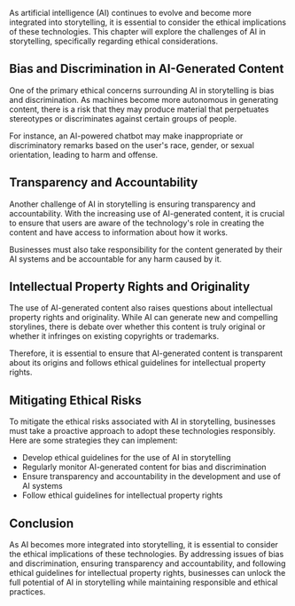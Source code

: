 
As artificial intelligence (AI) continues to evolve and become more integrated into storytelling, it is essential to consider the ethical implications of these technologies. This chapter will explore the challenges of AI in storytelling, specifically regarding ethical considerations.

Bias and Discrimination in AI-Generated Content
-----------------------------------------------

One of the primary ethical concerns surrounding AI in storytelling is bias and discrimination. As machines become more autonomous in generating content, there is a risk that they may produce material that perpetuates stereotypes or discriminates against certain groups of people.

For instance, an AI-powered chatbot may make inappropriate or discriminatory remarks based on the user's race, gender, or sexual orientation, leading to harm and offense.

Transparency and Accountability
-------------------------------

Another challenge of AI in storytelling is ensuring transparency and accountability. With the increasing use of AI-generated content, it is crucial to ensure that users are aware of the technology's role in creating the content and have access to information about how it works.

Businesses must also take responsibility for the content generated by their AI systems and be accountable for any harm caused by it.

Intellectual Property Rights and Originality
--------------------------------------------

The use of AI-generated content also raises questions about intellectual property rights and originality. While AI can generate new and compelling storylines, there is debate over whether this content is truly original or whether it infringes on existing copyrights or trademarks.

Therefore, it is essential to ensure that AI-generated content is transparent about its origins and follows ethical guidelines for intellectual property rights.

Mitigating Ethical Risks
------------------------

To mitigate the ethical risks associated with AI in storytelling, businesses must take a proactive approach to adopt these technologies responsibly. Here are some strategies they can implement:

* Develop ethical guidelines for the use of AI in storytelling
* Regularly monitor AI-generated content for bias and discrimination
* Ensure transparency and accountability in the development and use of AI systems
* Follow ethical guidelines for intellectual property rights

Conclusion
----------

As AI becomes more integrated into storytelling, it is essential to consider the ethical implications of these technologies. By addressing issues of bias and discrimination, ensuring transparency and accountability, and following ethical guidelines for intellectual property rights, businesses can unlock the full potential of AI in storytelling while maintaining responsible and ethical practices.
